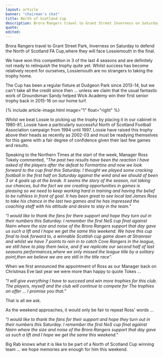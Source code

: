 ```yaml
---
layout: article
banner: "chairman's chat"
title: North of Scotland Cup
description: Brora Rangers travel to Grant Street Inverness on Saturday to defend the North of Scotland FA Cup,where they will face Lossiemouth in the final
quote:
edited:
---
```

Brora Rangers travel to Grant Street Park, Inverness on Saturday to defend the North of Scotland FA Cup,where they will face Lossiemouth in the final.

We have won this competition in 3 of the last 4 seasons and are definitely not ready to relinquish the trophy quite yet. Whilst success has become relatively recent for ourselves, Lossiemouth are no strangers to taking the trophy home.

The Cup has been a regular fixture at Dudgeon Park since 2013-14, but we can't take all the credit since then ... unless we claim that the usual fantastic work of Groundsman Sandy helped Wick Academy win their first senior trophy back in 2015-16 on our home turf.

{% include article-image.html image="1" float="right" %}

Whilst we beat Lossie to picking up the trophy by placing it in our cabinet in 1980-81, Lossie have a particularly successful North of Scotland Football Association campaign from 1994 until 1997. Lossie have raised this trophy above their heads as recently as 2002-03 and must be readying themselves for this game with a fair degree of confidence given their last few games and results.

Speaking to the Northern Times at the start of the week, Manager Ross Tokely commented, *"The past two results have been the reaction I have asked of the players after the defeat to Formartine and now we look forward to the cup final this Saturday. I thought we played some cracking football in the first half on Saturday against the wind and we should of been 3 or 4 goals up at the break. It seems the story of the season, not taking our chances, but the fact we are creating opportunities in games is pleasing so we need to keep working hard in training and having the belief to be ruthless in front of goal. It has been great to see local lad James Ross to take his chance in the last two games and he has impressed the coaching staff with his attitude and desire to stay in the team."*

*"I would like to thank the fans for there support and hope they turn out in their numbers this Saturday. I remember the first NoS cup final against Nairn where the size and noise of the Brora Rangers support that day gave us such a lift and I hope we get the same this weekend.  We have this cup final to look forward to, a winnable Scottish cup game down at Stranraer and whilst we have 7 points to rein in to catch Cove Rangers in the league, we still have to play them twice, and if we replicate our second half of last seasons performances,where we only missed the league title by a solitary point,then we believe we are are still in the title race".*

When we first announced the appointment of Ross as our Manager back on Christmas Eve last year we were more than happy to quote Tokes ...

*"I will give everything I have to succeed and win more trophies for this club. The players, myself and the club will continue to compete for The trophies on offer ... I promise you that."*

That is all we ask.

As the weekend approaches, it would only be fair to repeat Ross' words ...

*"I would like to thank the fans for their support and hope they turn out in their numbers this Saturday. I remember the first NoS cup final against Nairn where the size and noise of the Brora Rangers support that day gave us such a lift and I hope we get the same this weekend."*

Big Rab knows what it is like to be part of a North of Scotland Cup winning team ... we hope memories are enough for him this weekend.
